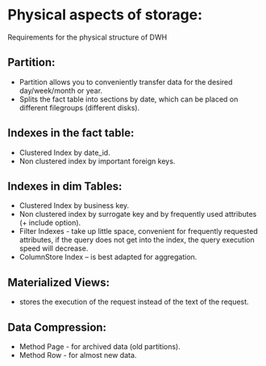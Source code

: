 # Physical aspects of storage: #
Requirements for the physical structure of DWH

## Partition:
 - Partition allows you to conveniently transfer data for the desired day/week/month or year.
 - Splits the fact table into sections by date, which can be placed on different filegroups (different disks).
 
## Indexes in the fact table:
- Clustered Index by date_id.
- Non clustered index by important foreign keys.

## Indexes in dim Tables:
- Clustered Index by business key.
- Non clustered index by surrogate key and by frequently used attributes (+ include option).
- Filter Indexes - take up little space, convenient for frequently requested attributes, if the query does not get into the index, the query execution speed will decrease.
- ColumnStore Index – is best adapted for aggregation.

## Materialized Views:
- stores the execution of the request instead of the text of the request.

## Data Compression:
- Method Page - for archived data (old partitions).
- Method Row - for almost new data.
